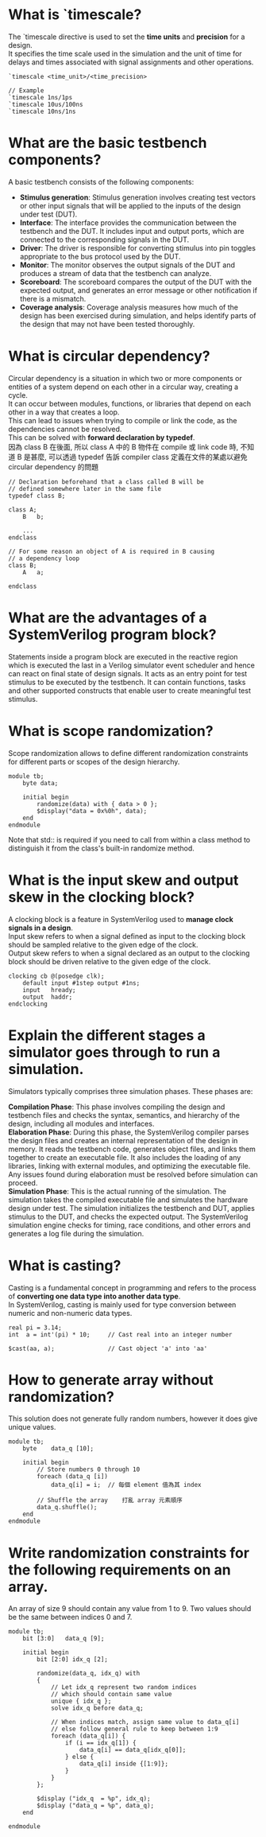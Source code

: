 # What is `timescale?
The `timescale directive is used to set the **time units** and **precision** for a design.  
It specifies the time scale used in the simulation and the unit of time for delays and times associated with signal assignments and other operations.
```
`timescale <time_unit>/<time_precision>

// Example
`timescale 1ns/1ps
`timescale 10us/100ns
`timescale 10ns/1ns
```

# What are the basic testbench components?
A basic testbench consists of the following components:

* **Stimulus generation**: Stimulus generation involves creating test vectors or other input signals that will be applied to the inputs of the design under test (DUT).  
* **Interface**: The interface provides the communication between the testbench and the DUT. It includes input and output ports, which are connected to the corresponding signals in the DUT.
* **Driver**: The driver is responsible for converting stimulus into pin toggles appropriate to the bus protocol used by the DUT.
* **Monitor**: The monitor observes the output signals of the DUT and produces a stream of data that the testbench can analyze.
* **Scoreboard**: The scoreboard compares the output of the DUT with the expected output, and generates an error message or other notification if there is a mismatch.
* **Coverage analysis**: Coverage analysis measures how much of the design has been exercised during simulation, and helps identify parts of the design that may not have been tested thoroughly.

# What is circular dependency?
Circular dependency is a situation in which two or more components or entities of a system depend on each other in a circular way, creating a cycle.  
It can occur between modules, functions, or libraries that depend on each other in a way that creates a loop.  
This can lead to issues when trying to compile or link the code, as the dependencies cannot be resolved.  
This can be solved with **forward declaration by typedef**.  
因為 class B 在後面, 所以 class A 中的 B 物件在 compile 或 link code 時, 不知道 B 是甚麼, 可以透過 typedef 告訴 compiler class 定義在文件的某處以避免 circular dependency 的問題
```
// Declaration beforehand that a class called B will be
// defined somewhere later in the same file
typedef class B;

class A;
	B 	b;

	...
endclass

// For some reason an object of A is required in B causing
// a dependency loop
class B;
	A 	a;

endclass
```

# What are the advantages of a SystemVerilog program block?
Statements inside a program block are executed in the reactive region which is executed the last in a Verilog simulator event scheduler and hence can react on final state of design signals. It acts as an entry point for test stimulus to be executed by the testbench. It can contain functions, tasks and other supported constructs that enable user to create meaningful test stimulus.

# What is scope randomization?
Scope randomization allows to define different randomization constraints for different parts or scopes of the design hierarchy.
```
module tb;
	byte data;

	initial begin
		randomize(data) with { data > 0 };
		$display("data = 0x%0h", data);
	end
endmodule
```
Note that std:: is required if you need to call from within a class method to distinguish it from the class's built-in randomize method.

# What is the input skew and output skew in the clocking block?
A clocking block is a feature in SystemVerilog used to **manage clock signals in a design**.  
Input skew refers to when a signal defined as input to the clocking block should be sampled relative to the given edge of the clock.  
Output skew refers to when a signal declared as an output to the clocking block should be driven relative to the given edge of the clock.  
```
clocking cb @(posedge clk);
	default input #1step output #1ns;
	input 	hready;
	output 	haddr;
endclocking
```

# Explain the different stages a simulator goes through to run a simulation.
Simulators typically comprises three simulation phases. These phases are:

**Compilation Phase**: This phase involves compiling the design and testbench files and checks the syntax, semantics, and hierarchy of the design, including all modules and interfaces.  
**Elaboration Phase**: During this phase, the SystemVerilog compiler parses the design files and creates an internal representation of the design in memory. It reads the testbench code, generates object files, and links them together to create an executable file. It also includes the loading of any libraries, linking with external modules, and optimizing the executable file. Any issues found during elaboration must be resolved before simulation can proceed.  
**Simulation Phase**: This is the actual running of the simulation. The simulation takes the compiled executable file and simulates the hardware design under test. The simulation initializes the testbench and DUT, applies stimulus to the DUT, and checks the expected output. The SystemVerilog simulation engine checks for timing, race conditions, and other errors and generates a log file during the simulation.  

# What is casting?
Casting is a fundamental concept in programming and refers to the process of **converting one data type into another data type**.  
In SystemVerilog, casting is mainly used for type conversion between numeric and non-numeric data types.
```
real pi = 3.14;
int  a = int'(pi) * 10; 	// Cast real into an integer number

$cast(aa, a); 				// Cast object 'a' into 'aa'
```

# How to generate array without randomization?
This solution does not generate fully random numbers, however it does give unique values.
```
module tb;
	byte 	data_q [10];

	initial begin
		// Store numbers 0 through 10
		foreach (data_q [i])
			data_q[i] = i;	// 每個 element 值為其 index

		// Shuffle the array	打亂 array 元素順序
		data_q.shuffle();
	end
endmodule
```

# Write randomization constraints for the following requirements on an array.
An array of size 9 should contain any value from 1 to 9. Two values should be the same between indices 0 and 7.
```
module tb;
	bit [3:0] 	data_q [9];

	initial begin
		bit [2:0] idx_q [2];

		randomize(data_q, idx_q) with
		{
			// Let idx_q represent two random indices
			// which should contain same value
			unique { idx_q };
			solve idx_q before data_q;
	
			// When indices match, assign same value to data_q[i]
			// else follow general rule to keep between 1:9
			foreach (data_q[i]) {
				if (i == idx_q[1]) {
					data_q[i] == data_q[idx_q[0]];
				} else {
					data_q[i] inside {[1:9]};
				}
			}
		};

		$display ("idx_q  = %p", idx_q);
		$display ("data_q = %p", data_q);
	end

endmodule
```
